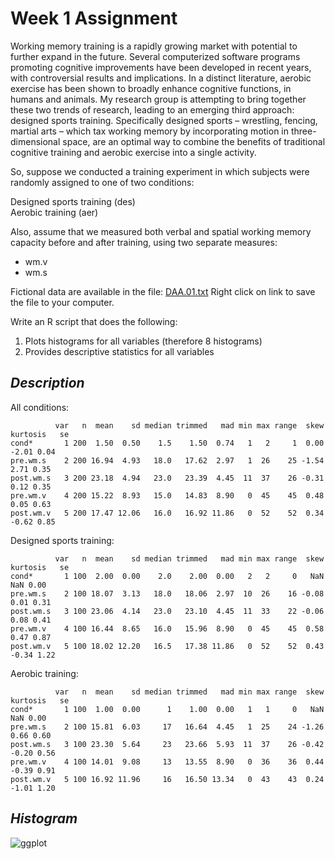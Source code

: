 Week 1 Assignment
==========

Working memory training is a rapidly growing market with potential to further expand in the future. Several computerized software programs promoting cognitive improvements have been developed in recent years, with controversial results and implications. In a distinct literature, aerobic exercise has been shown to broadly enhance cognitive functions, in humans and animals. My research group is attempting to bring together these two trends of research, leading to an emerging third approach: designed sports training. Specifically designed sports – wrestling, fencing, martial arts – which tax working memory by incorporating motion in three-dimensional space, are an optimal way to combine the benefits of traditional cognitive training and aerobic exercise into a single activity.

So, suppose we conducted a training experiment in which subjects were randomly assigned to one of two conditions:

Designed sports training (des)
<br>
Aerobic training (aer)

Also, assume that we measured both verbal and spatial working memory capacity before and after training, using two separate measures:

* wm.v
* wm.s

Fictional data are available in the file: [DAA.01.txt](https://raw.github.com/boboppie/coursera-course-statistics_one/master/week1/assignment/DAA.01.txt) Right click on link to save the file to your computer.

Write an R script that does the following:

1. Plots histograms for all variables (therefore 8 histograms)
2. Provides descriptive statistics for all variables

*Description*
----------
All conditions:

              var   n  mean    sd median trimmed   mad min max range  skew kurtosis   se
    cond*       1 200  1.50  0.50    1.5    1.50  0.74   1   2     1  0.00    -2.01 0.04
    pre.wm.s    2 200 16.94  4.93   18.0   17.62  2.97   1  26    25 -1.54     2.71 0.35
    post.wm.s   3 200 23.18  4.94   23.0   23.39  4.45  11  37    26 -0.31     0.12 0.35
    pre.wm.v    4 200 15.22  8.93   15.0   14.83  8.90   0  45    45  0.48     0.05 0.63
    post.wm.v   5 200 17.47 12.06   16.0   16.92 11.86   0  52    52  0.34    -0.62 0.85
    
Designed sports training:

              var   n  mean    sd median trimmed   mad min max range  skew kurtosis   se
    cond*       1 100  2.00  0.00    2.0    2.00  0.00   2   2     0   NaN      NaN 0.00
    pre.wm.s    2 100 18.07  3.13   18.0   18.06  2.97  10  26    16 -0.08     0.01 0.31
    post.wm.s   3 100 23.06  4.14   23.0   23.10  4.45  11  33    22 -0.06     0.08 0.41
    pre.wm.v    4 100 16.44  8.65   16.0   15.96  8.90   0  45    45  0.58     0.47 0.87
    post.wm.v   5 100 18.02 12.20   16.5   17.38 11.86   0  52    52  0.43    -0.34 1.22

Aerobic training:

              var   n  mean    sd median trimmed   mad min max range  skew kurtosis   se
    cond*       1 100  1.00  0.00      1    1.00  0.00   1   1     0   NaN      NaN 0.00
    pre.wm.s    2 100 15.81  6.03     17   16.64  4.45   1  25    24 -1.26     0.66 0.60
    post.wm.s   3 100 23.30  5.64     23   23.66  5.93  11  37    26 -0.42    -0.20 0.56
    pre.wm.v    4 100 14.01  9.08     13   13.55  8.90   0  36    36  0.44    -0.39 0.91
    post.wm.v   5 100 16.92 11.96     16   16.50 13.34   0  43    43  0.24    -1.01 1.20

*Histogram*
----------
![ggplot](https://raw.github.com/boboppie/coursera-course-statistics_one/master/week1/assignment/plots/ggplot.png)
